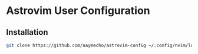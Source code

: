 # Astrovim User Configuration

## Installation
```bash
git clone https://github.com/aaymecho/astrovim-config ~/.config/nvim/lua/user
